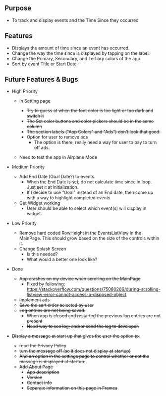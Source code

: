 ﻿## Purpose

- To track and display events and the Time Since they occurred

## Features

- Displays the amount of time since an event has occurred.
- Change the way the time since is displayed by tapping on the label.
- Change the Primary, Secondary, and Tertiary colors of the app.
- Sort by event Title or Start Date

## Future Features & Bugs

- High Priority

  - In Setting page
    - ~~Try to guess at when the font color is too light or too dark and switch it~~
    - ~~The Set color buttons and color pickers should be in the same column~~
    - ~~The section labels ("App Colors" and "Ads") don't look that good.~~
    - Option for user to remove ads
      - The option is there, really need a way for user to pay to turn off ads.
  
  - Need to test the app in Airplane Mode
  
- Medium Priority 
  
  - Add End Date (Goal Date?) to events
    - When the End Date is set, do not calculate time since in loop.  Just set it at initialization.
    - If I decide to use "Goal" instead of an End date, then come up with a way to highlight completed events
  - Get Widget working
    - User should be able to select which event(s) will display in widget.
  
- Low Priority

  - Remove hard coded RowHeight in the EventsListView in the MainPage.  This should grow based on the size of the controls within it.
  - Change Splash Screen
    - Is this needed?
    - What would a better one look like?

- Done
  - ~~App crashes on my device when scrolling on the MainPage~~
    - Fixed by following: https://stackoverflow.com/questions/75080266/during-scrolling-listview-error-cannot-access-a-disposed-object
  - ~~Implement ads~~
  - ~~Save the sort order selected by user~~
  - ~~Log entries are not being saved.~~
    - ~~When app is closed and restarted the previous log entries are not present~~
    - ~~Need way to see log; and/or send the log to developer.~~
- ~~Display a message at start up that gives the user the option to:~~
  - ~~read the Privacy Policy~~
  - ~~turn the message off (so it does not display at startup)~~
  - ~~And an option in the settings page to control whether or not the massage is displayed at startup.~~
  - ~~Add About Page~~
    - ~~App description~~
    - ~~Version~~
    - ~~Contact info~~
    - ~~Separate information on this page in Frames~~
